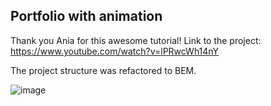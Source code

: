 ## Portfolio with animation

Thank you Ania for this awesome tutorial! Link to the project: https://www.youtube.com/watch?v=lPRwcWh14nY

The project structure was refactored to BEM.

![image](https://user-images.githubusercontent.com/92729800/204247963-ec8fd887-f6db-40c3-a2bb-4ac3bf8a097b.png)
